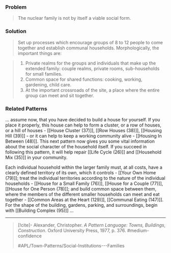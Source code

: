 ### Problem
>The nuclear family is not by itself a viable social form.

### Solution
>Set up processes which encourage groups of 8 to 12 people to come together and establish communal households. Morphologically, the important things are:

>1. Private realms for the groups and individuals that make up the extended family: couple realms, private rooms, sub-households for small families.
>2. Common space for shared functions: cooking, working, gardening, child care.
>3. At the important crossroads of the site, a place where the entire group can meet and sit together.

### Related Patterns
... assume now, that you have decided to build a house for yourself. If you place it properly, this house can help to form a cluster, or a row of houses, or a hill of houses - [[House Cluster (37)]], [[Row Houses (38)]], [[Housing Hill (39)]] - or it can help to keep a working community alive - [[Housing In Between (48)]]. This next pattern now gives you some vital information about the social character of the household itself. If you succeed in following this pattern, it will help repair [[Life Cycle (26)]] and [[Household Mix (35)]] in your community. 

Each individual household within the larger family must, at all costs, have a clearly defined territory of its own, which it controls - [[Your Own Home (79)]]; treat the individual territories according to the nature of the individual households - [[House for a Small Family (76)]], [[House for a Couple (77)]], [[House for One Person (78)]]; and build common space between them, where the members of the different smaller households can meet and eat together - [[Common Areas at the Heart (129)]], [[Communal Eating (147)]]. For the shape of the building, gardens, parking, and surroundings, begin with [[Building Complex (95)]] ...

---

> [!cite]- Alexander, Christopher. _A Pattern Language: Towns, Buildings, Construction_. Oxford University Press, 1977, p. 376.
> #medium-confidence
>
> #APL/Town-Patterns/Social-Institutions---Families
